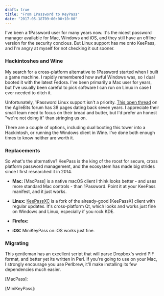 ```yaml
---
draft: true
title: "From 1Password to KeyPass"
date: "2017-05-18T09:00:00+10:00"
---
```

I've been a 1Password user for many years now. It's the nicest password manager available for Mac, Windows and iOS, and they still have an offline version for the security concious. But Linux support has me onto KeePass, and I'm angry at myself for not checking it out sooner.

### Hackintoshes and Wine

My search for a cross-platform alternative to 1Password started when I built a game machine. I rapidly remembered how awful Windows was, so I dual booted it with the latest Fedora. I've been primarily a Mac user for years, but I've usually been careful to pick software I can run on Linux in case I ever needed to ditch it.

Unfortunately, 1Password Linux support isn't a priority. [This open thread] on the AgileBits forum has 38 pages dating back seven years. I appreciate their small team need to focus on their bread and butter, but I'd prefer an honest "we're not doing it" than stringing us on.

There are a couple of options, including dual booting this tower into a Hackintosh, or running the Windows client in Wine. I've done both enough times to know neither are worth it.

### Replacements

So what's the alternative? KeePass is the king of the roost for secure, cross platform password management, and the ecosystem has made big strides since I first researched it in 2014.

* **Mac:** [MacPass] is a native macOS client I think looks better - and uses more standard Mac controls - than 1Password. Point it at your KeePass manifest, and it just works.

* **Linux:** [KeePassXC] is a fork of the already-good [KeePassX] client with regular updates. It's cross-platform Qt, which looks and works just fine on Windows and Linux, especially if you rock KDE.

* **Firefox:** 

* **iOS:** MiniKeyPass on iOS works just fine.

### Migrating

This gentleman has an excellent script that will parse Dropbox's weird PIF format, and better yet its written in Perl. If you're going to use on your Mac, I strongly encourage you use Perlbrew, it'll make installing its few dependencies much easier.

[This open thread]: https://discussions.agilebits.com/discussion/2846/new-product-request-1password-for-linux

[MacPass]:

[KeePassXC]: 
[KeePass]: 

[MiniKeyPass]: 

